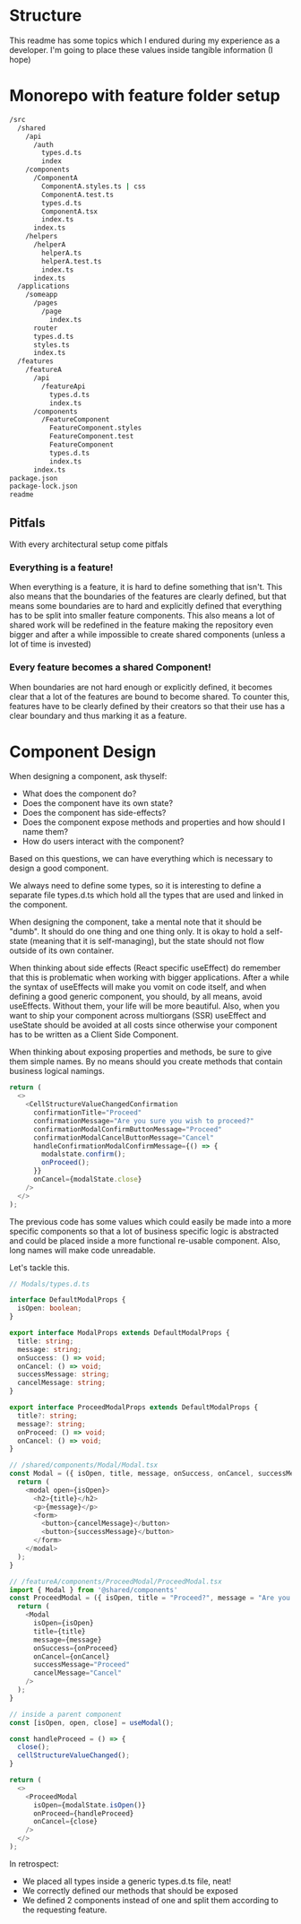 # Structure
This readme has some topics which I endured during my experience as a developer. I'm going to place these values inside tangible information (I hope)

# Monorepo with feature folder setup

```bash
/src
  /shared
    /api
      /auth
        types.d.ts
        index
    /components
      /ComponentA
        ComponentA.styles.ts | css
        ComponentA.test.ts
        types.d.ts
        ComponentA.tsx
        index.ts
      index.ts
    /helpers
      /helperA
        helperA.ts
        helperA.test.ts
        index.ts
      index.ts
  /applications
    /someapp
      /pages
        /page
          index.ts
      router
      types.d.ts
      styles.ts
      index.ts
  /features
    /featureA
      /api
        /featureApi
          types.d.ts
          index.ts
      /components
        /FeatureComponent
          FeatureComponent.styles
          FeatureComponent.test
          FeatureComponent
          types.d.ts
          index.ts
      index.ts
package.json
package-lock.json
readme
```

## Pitfals
With every architectural setup come pitfals 

### Everything is a feature!
When everything is a feature, it is hard to define something that isn't. This also means that the boundaries of the features are clearly defined, but that means some boundaries are to hard and explicitly defined that everything has to be split into smaller feature components. This also means a lot of shared work will be redefined in the feature making the repository even bigger and after a while impossible to create shared components (unless a lot of time is invested)

### Every feature becomes a shared Component!
When boundaries are not hard enough or explicitly defined, it becomes clear that a lot of the features are bound to become shared. To counter this, features have to be clearly defined by their creators so that their use has a clear boundary and thus marking it as a feature.

# Component Design

When designing a component, ask thyself:

- What does the component do?
- Does the component have its own state?
- Does the component has side-effects?
- Does the component expose methods and properties and how should I name them?
- How do users interact with the component?

Based on this questions, we can have everything which is necessary to design a good component.

We always need to define some types, so it is interesting to define a separate file types.d.ts which hold all the types that are used and linked in the component.

When designing the component, take a mental note that it should be "dumb". It should do one thing and one thing only. It is okay to hold a self-state (meaning that it is self-managing), but the state should not flow outside of its own container.

When thinking about side effects (React specific useEffect) do remember that this is problematic when working with bigger applications. After a while the syntax of useEffects will make you vomit on code itself, and when defining a good generic component, you should, by all means, avoid useEffects. Without them, your life will be more beautiful. Also, when you want to ship your component across multiorgans (SSR) useEffect and useState should be avoided at all costs since otherwise your component has to be written as a Client Side Component.

When thinking about exposing properties and methods, be sure to give them simple names. By no means should you create methods that contain business logical namings.

```typescript
return (
  <>
    <CellStructureValueChangedConfirmation
      confirmationTitle="Proceed"
      confirmationMessage="Are you sure you wish to proceed?"
      confirmationModalConfirmButtonMessage="Proceed"
      confirmationModalCancelButtonMessage="Cancel"
      handleConfirmationModalConfirmMessage={() => {
        modalstate.confirm();
        onProceed();
      }}
      onCancel={modalState.close}
    />
  </>
);
```

The previous code has some values which could easily be made into a more specific components so that a lot of business specific logic is abstracted and could be placed inside a more functional re-usable component. Also, long names will make code unreadable. 

Let's tackle this.

```typescript
// Modals/types.d.ts

interface DefaultModalProps {
  isOpen: boolean;
}

export interface ModalProps extends DefaultModalProps {
  title: string;
  message: string;
  onSuccess: () => void;
  onCancel: () => void;
  successMessage: string;
  cancelMessage: string;
}

export interface ProceedModalProps extends DefaultModalProps {
  title?: string;
  message?: string;
  onProceed: () => void;
  onCancel: () => void;
}

// /shared/components/Modal/Modal.tsx
const Modal = ({ isOpen, title, message, onSuccess, onCancel, successMessage, cancelMessage }: ModalProps) => {
  return (
    <modal open={isOpen}>
      <h2>{title}</h2>
      <p>{message}</p>
      <form>
        <button>{cancelMessage}</button>
        <button>{successMessage}</button>
      </form>
    </modal>
  );
}

// /featureA/components/ProceedModal/ProceedModal.tsx
import { Modal } from '@shared/components'
const ProceedModal = ({ isOpen, title = "Proceed?", message = "Are you sure you wish to proceed?", onProceed, onCancel }: ProceedModalProps) => {
  return (
    <Modal
      isOpen={isOpen}
      title={title}
      message={message}
      onSuccess={onProceed}
      onCancel={onCancel}
      successMessage="Proceed"
      cancelMessage="Cancel"
    />
  );
}

// inside a parent component
const [isOpen, open, close] = useModal();

const handleProceed = () => {
  close();
  cellStructureValueChanged();
}

return (
  <>
    <ProceedModal
      isOpen={modalState.isOpen()}
      onProceed={handleProceed}
      onCancel={close}
    />
  </>
);
```

In retrospect:

- We placed all types inside a generic types.d.ts file, neat!
- We correctly defined our methods that should be exposed
- We defined 2 components instead of one and split them according to the requesting feature.

